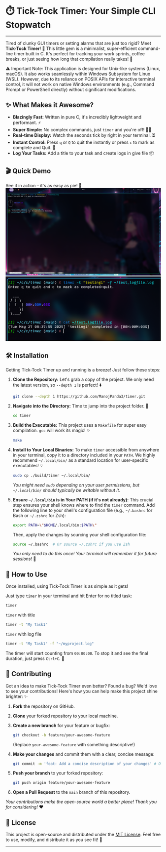 # ⏱️ Tick-Tock Timer: Your Simple CLI Stopwatch

---

Tired of clunky GUI timers or setting alarms that are just too rigid? Meet **Tick-Tock Timer**! 🎉 This little gem is a minimalist, super-efficient command-line timer built in C. It's perfect for tracking your work sprints, coffee breaks, or just seeing how long that compilation really takes! 🚀

⚠️ Important Note: This application is designed for Unix-like systems (Linux, macOS). It also works seamlessly within Windows Subsystem for Linux (WSL). However, due to its reliance on POSIX APIs for interactive terminal control, it will not work on native Windows environments (e.g., Command Prompt or PowerShell directly) without significant modifications.

## ✨ What Makes it Awesome?

- **Blazingly Fast:** Written in pure C, it's incredibly lightweight and performant. ⚡
- **Super Simple:** No complex commands, just `timer` and you're off! 🏃‍♂️
- **Real-time Display:** Watch the seconds tick by right in your terminal. ⏳
- **Instant Control:** Press `q` or `Q` to quit the instantly or press `c` to mark as complete and Quit. 🛑
- **Log Your Tasks:** Add a title to your task and create logs in give file 📦

## 🎬 Quick Demo

See it in action – it's as easy as pie! 🥧
![Timer Screenshot with quit](./img/screenshot1.png)
![Timer Screenshot with complete](./img/screenshot2.png)

## 🛠️ Installation

Getting Tick-Tock Timer up and running is a breeze! Just follow these steps:

1. **Clone the Repository:**
   Let's grab a copy of the project. We only need the latest version, so `--depth 1` is perfect! ⬇️

   ```bash
   git clone --depth 1 https://github.com/ManojPanda3/timer.git
   ```

2. **Navigate into the Directory:**
   Time to jump into the project folder. 📁

   ```bash
   cd timer
   ```

3. **Build the Executable:**
   This project uses a `Makefile` for super easy compilation. `gcc` will work its magic! ✨

   ```bash
   make
   ```

4. **Install to Your Local Binaries:**
   To make `timer` accessible from anywhere in your terminal, copy it to a directory included in your `PATH`. We highly recommend `~/.local/bin/` as a standard location for user-specific executables! 💡

   ```bash
   sudo cp ./build/timer ~/.local/bin/
   ```

   _You might need `sudo` depending on your user permissions, but `~/.local/bin/` should typically be writable without it._

5. **Ensure `~/.local/bin` is in Your PATH (if it's not already):**
   This crucial step ensures your shell knows where to find the `timer` command. Add the following line to your shell's configuration file (e.g., `~/.bashrc` for Bash or `~/.zshrc` for Zsh):

   ```bash
   export PATH=\"$HOME/.local/bin:$PATH\"
   ```

   Then, apply the changes by sourcing your shell configuration file:

   ```bash
   source ~/.bashrc  # Or source ~/.zshrc if you use Zsh
   ```

   _You only need to do this once! Your terminal will remember it for future sessions!_ 🔄

## 🚀 How to Use

Once installed, using Tick-Tock Timer is as simple as it gets!

Just type `timer` in your terminal and hit Enter for no titled task:

```bash
timer
```

`timer` with title

```bash
timer -t "My Task1"
```

`timer` with log file

```bash
timer -t "My Task1" -f "~/myproject.log"
```

The timer will start counting from `00:00:00`. To stop it and see the final duration, just press `Ctrl+C`. 🛑

## 🤝 Contributing

Got an idea to make Tick-Tock Timer even better? Found a bug? We'd love to see your contributions! Here's how you can help make this project shine brighter: ✨

1. **Fork** the repository on GitHub.
2. **Clone** your forked repository to your local machine.
3. **Create a new branch** for your feature or bugfix:

   ```bash
   git checkout -b feature/your-awesome-feature
   ```

   (Replace `your-awesome-feature` with something descriptive!)

4. **Make your changes** and commit them with a clear, concise message:

   ```bash
   git commit -m 'feat: Add a concise description of your changes' # Or 'fix:', 'chore:', etc.
   ```

5. **Push your branch** to your forked repository:

   ```bash
   git push origin feature/your-awesome-feature
   ```

6. **Open a Pull Request** to the `main` branch of this repository.

_Your contributions make the open-source world a better place! Thank you for considering!_ ❤️

## 📄 License

This project is open-source and distributed under the [MIT License](LICENSE). Feel free to use, modify, and distribute it as you see fit! 💖

---
